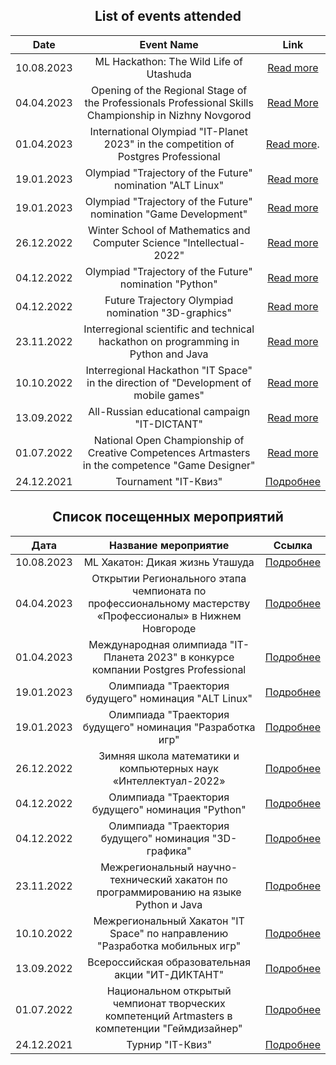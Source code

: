 <div align='center'>  

  ## List of events attended
  
  | Date | Event Name | Link |
  |:--:|:--:|:--:|
  |10.08.2023|ML Hackathon: The Wild Life of Utashuda|[Read more](https://cups.online/ru/contests/hackathon_ai_arrow)
  |04.04.2023|Opening of the Regional Stage of the Professionals Professional Skills Championship in Nizhny Novgorod|[Read More](https://vk.com/@profesnn-otkrytie-regionalnogo-etapa-chempionata-po-professionalnomu)
  |01.04.2023|International Olympiad "IT-Planet 2023" in the competition of Postgres Professional|[Read more](https://postgrespro.ru/blog/news/5969938).
  |19.01.2023|Olympiad "Trajectory of the Future" nomination "ALT Linux" |[Read more](https://tbolimpiada.ru/nomination/39)
  |19.01.2023|Olympiad "Trajectory of the Future" nomination "Game Development"|[Read more](https://tbolimpiada.ru/design/images/about_nomitations/11.pdf)
  |26.12.2022|Winter School of Mathematics and Computer Science "Intellectual-2022"|[Read more](https://nnov.hse.ru/bipm/plus/wintschool22)
  |04.12.2022|Olympiad "Trajectory of the Future" nomination "Python"|[Read more](https://tbolimpiada.ru/design/images/about_nomitations/50.pdf)
  |04.12.2022|Future Trajectory Olympiad nomination "3D-graphics"|[Read more](https://tbolimpiada.ru/design/images/about_nomitations/218.pdf)
  |23.11.2022|Interregional scientific and technical hackathon on programming in Python and Java|[Read more](https://m.vk.com/wall-207040324_344)
  |10.10.2022|Interregional Hackathon "IT Space" in the direction of "Development of mobile games"|[Read more](https://www.copp78.ru/itspace)
  |13.09.2022|All-Russian educational campaign "IT-DICTANT"|[Read more](https://dictant.site/diktant-po-informaczionnym-tehnologiyam-it-diktant.html)
  |01.07.2022|National Open Championship of Creative Competences Artmasters in the competence "Game Designer"|[Read more](https://gnesin-academy.ru/wp-content/documents/tvorchestvo/Art%D0%9Caster_2022.pdf)
  |24.12.2021|Tournament "IT-Квиз"|[Подробнее](https://vk.com/wall-207040324_78)
  
</div>
<div align='center'>  

  ## Список посещенных мероприятий
  
  | Дата | Название мероприятие | Ссылка |
  |:--:|:--:|:--:|
  |10.08.2023|ML Хакатон: Дикая жизнь Уташуда|[Подробнее](https://cups.online/ru/contests/hackathon_ai_arrow)
  |04.04.2023|Открытии Регионального этапа чемпионата по профессиональному мастерству «Профессионалы» в Нижнем Новгороде|[Подробнее](https://vk.com/@profesnn-otkrytie-regionalnogo-etapa-chempionata-po-professionalnomu)
  |01.04.2023|Международная олимпиада "IT-Планета 2023" в конкурсе компании Postgres Professional|[Подробнее](https://postgrespro.ru/blog/news/5969938)
  |19.01.2023|Олимпиада "Траектория будущего" номинация "ALT Linux" |[Подробнее](https://tbolimpiada.ru/nomination/39)
  |19.01.2023|Олимпиада "Траектория будущего" номинация "Разработка игр"|[Подробнее](https://tbolimpiada.ru/design/images/about_nomitations/11.pdf)
  |26.12.2022|Зимняя школа математики и компьютерных наук «Интеллектуал-2022»|[Подробнее](https://nnov.hse.ru/bipm/plus/wintschool22)
  |04.12.2022|Олимпиада "Траектория будущего" номинация "Python"|[Подробнее](https://tbolimpiada.ru/design/images/about_nomitations/50.pdf)
  |04.12.2022|Олимпиада "Траектория будущего" номинация "3D-графика"|[Подробнее](https://tbolimpiada.ru/design/images/about_nomitations/218.pdf)
  |23.11.2022|Межрегиональный научно-технический хакатон по программированию на языке Python и Java|[Подробнее](https://m.vk.com/wall-207040324_344)
  |10.10.2022|Межрегиональный Хакатон "IT Space" по направлению "Разработка мобильных игр"|[Подробнее](https://www.copp78.ru/itspace)
  |13.09.2022|Всероссийская образовательная акции "ИТ-ДИКТАНТ"|[Подробнее](https://dictant.site/diktant-po-informaczionnym-tehnologiyam-it-diktant.html)
  |01.07.2022|Национальном открытый чемпионат творческих компетенций Artmasters в компетенции "Геймдизайнер"|[Подробнее](https://gnesin-academy.ru/wp-content/documents/tvorchestvo/Art%D0%9Caster_2022.pdf)
  |24.12.2021|Турнир "IT-Квиз"|[Подробнее](https://vk.com/wall-207040324_78)
  
</div>
